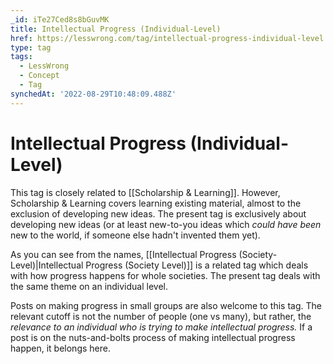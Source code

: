 ```yaml
---
_id: iTe27Ced8s8bGuvMK
title: Intellectual Progress (Individual-Level)
href: https://lesswrong.com/tag/intellectual-progress-individual-level
type: tag
tags:
  - LessWrong
  - Concept
  - Tag
synchedAt: '2022-08-29T10:48:09.488Z'
---
```

# Intellectual Progress (Individual-Level)

This tag is closely related to [[Scholarship & Learning]]. However, Scholarship & Learning covers learning existing material, almost to the exclusion of developing new ideas. The present tag is exclusively about developing new ideas (or at least new-to-you ideas which *could have been* new to the world, if someone else hadn't invented them yet).

As you can see from the names, [[Intellectual Progress (Society-Level)|Intellectual Progress (Society Level)]] is a related tag which deals with how progress happens for whole societies. The present tag deals with the same theme on an individual level.

Posts on making progress in small groups are also welcome to this tag. The relevant cutoff is not the number of people (one vs many), but rather, the *relevance to an individual who is trying to make intellectual progress.* If a post is on the nuts-and-bolts process of making intellectual progress happen, it belongs here.